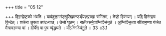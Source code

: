 +++
title = "05 12"

+++
हि॒र॒ण्ये॒ष्ट॒को भ॑वति । याव॑दुत्त॒मम॑ङ्गुलिका॒ण्डय्ँय॑ज्ञप॒रुषा॒ संमि॑तम् । तेजो॒ हिर॑ण्यम् । यदि॒ हिर॑ण्य॒न्न वि॒न्देत् ।  शर्क॑रा अ॒क्ता उप॑दध्यात् । तेजो॑ घृ॒तम् । सते॑जसमे॒वाग्निञ्चि॑नुते । अ॒ग्निञ्चि॒त्वा सौ॑त्राम॒ण्या य॑जेत मैत्रावरु॒ण्या  वा॑ । वी॒र्ये॑ण॒ वा ए॒ष व्यृ॑द्ध्यते । यो॑ऽग्निञ्चि॑नु॒ते ॥ 33 ॥3.1


